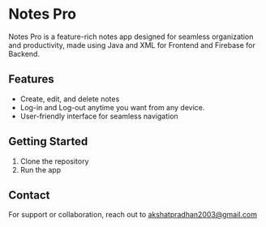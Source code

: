 # Notes Pro

Notes Pro is a feature-rich notes app designed for seamless organization and productivity, made using Java and XML for Frontend and Firebase for Backend.

## Features
- Create, edit, and delete notes
- Log-in and Log-out anytime you want from any device.
- User-friendly interface for seamless navigation

## Getting Started
1. Clone the repository
2. Run the app

## Contact
For support or collaboration, reach out to akshatpradhan2003@gmail.com

